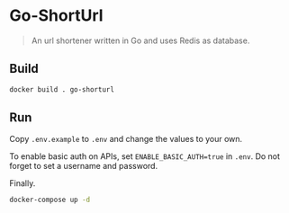 # Go-ShortUrl

> An url shortener written in Go and uses Redis as database.

## Build

```bash
docker build . go-shorturl
```

## Run

Copy `.env.example` to `.env` and change the values to your own.

To enable basic auth on APIs, set `ENABLE_BASIC_AUTH=true` in `.env`.
Do not forget to set a username and password.

Finally.

```bash
docker-compose up -d
```
